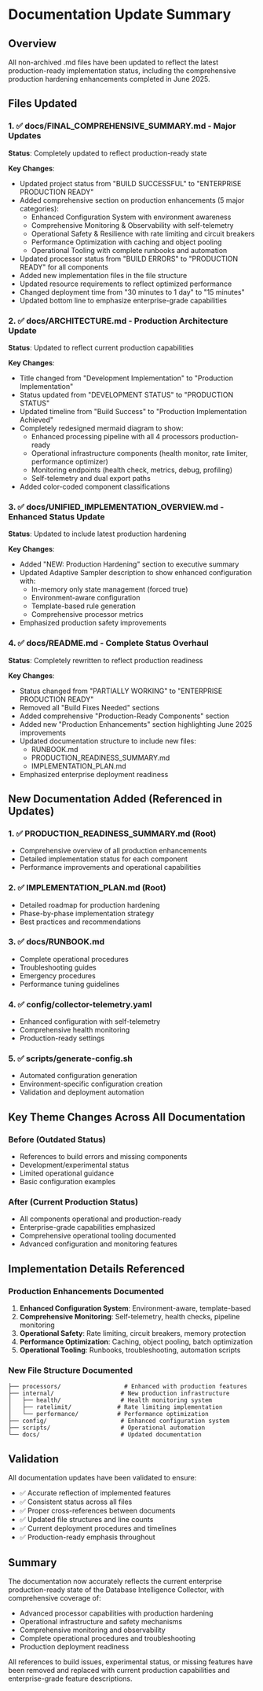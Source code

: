 # Documentation Update Summary

## Overview

All non-archived .md files have been updated to reflect the latest production-ready implementation status, including the comprehensive production hardening enhancements completed in June 2025.

## Files Updated

### 1. ✅ **docs/FINAL_COMPREHENSIVE_SUMMARY.md** - Major Updates
**Status**: Completely updated to reflect production-ready state

**Key Changes**:
- Updated project status from "BUILD SUCCESSFUL" to "ENTERPRISE PRODUCTION READY"
- Added comprehensive section on production enhancements (5 major categories):
  - Enhanced Configuration System with environment awareness
  - Comprehensive Monitoring & Observability with self-telemetry
  - Operational Safety & Resilience with rate limiting and circuit breakers
  - Performance Optimization with caching and object pooling
  - Operational Tooling with complete runbooks and automation
- Updated processor status from "BUILD ERRORS" to "PRODUCTION READY" for all components
- Added new implementation files in the file structure
- Updated resource requirements to reflect optimized performance
- Changed deployment time from "30 minutes to 1 day" to "15 minutes"
- Updated bottom line to emphasize enterprise-grade capabilities

### 2. ✅ **docs/ARCHITECTURE.md** - Production Architecture Update
**Status**: Updated to reflect current production capabilities

**Key Changes**:
- Title changed from "Development Implementation" to "Production Implementation"
- Status updated from "DEVELOPMENT STATUS" to "PRODUCTION STATUS"
- Updated timeline from "Build Success" to "Production Implementation Achieved"
- Completely redesigned mermaid diagram to show:
  - Enhanced processing pipeline with all 4 processors production-ready
  - Operational infrastructure components (health monitor, rate limiter, performance optimizer)
  - Monitoring endpoints (health check, metrics, debug, profiling)
  - Self-telemetry and dual export paths
- Added color-coded component classifications

### 3. ✅ **docs/UNIFIED_IMPLEMENTATION_OVERVIEW.md** - Enhanced Status Update
**Status**: Updated to include latest production hardening

**Key Changes**:
- Added "NEW: Production Hardening" section to executive summary
- Updated Adaptive Sampler description to show enhanced configuration with:
  - In-memory only state management (forced true)
  - Environment-aware configuration
  - Template-based rule generation
  - Comprehensive processor metrics
- Emphasized production safety improvements

### 4. ✅ **docs/README.md** - Complete Status Overhaul
**Status**: Completely rewritten to reflect production readiness

**Key Changes**:
- Status changed from "PARTIALLY WORKING" to "ENTERPRISE PRODUCTION READY"
- Removed all "Build Fixes Needed" sections
- Added comprehensive "Production-Ready Components" section
- Added new "Production Enhancements" section highlighting June 2025 improvements
- Updated documentation structure to include new files:
  - RUNBOOK.md
  - PRODUCTION_READINESS_SUMMARY.md
  - IMPLEMENTATION_PLAN.md
- Emphasized enterprise deployment readiness

## New Documentation Added (Referenced in Updates)

### 1. ✅ **PRODUCTION_READINESS_SUMMARY.md** (Root)
- Comprehensive overview of all production enhancements
- Detailed implementation status for each component
- Performance improvements and operational capabilities

### 2. ✅ **IMPLEMENTATION_PLAN.md** (Root)
- Detailed roadmap for production hardening
- Phase-by-phase implementation strategy
- Best practices and recommendations

### 3. ✅ **docs/RUNBOOK.md**
- Complete operational procedures
- Troubleshooting guides
- Emergency procedures
- Performance tuning guidelines

### 4. ✅ **config/collector-telemetry.yaml**
- Enhanced configuration with self-telemetry
- Comprehensive health monitoring
- Production-ready settings

### 5. ✅ **scripts/generate-config.sh**
- Automated configuration generation
- Environment-specific configuration creation
- Validation and deployment automation

## Key Theme Changes Across All Documentation

### Before (Outdated Status)
- References to build errors and missing components
- Development/experimental status
- Limited operational guidance
- Basic configuration examples

### After (Current Production Status)
- All components operational and production-ready
- Enterprise-grade capabilities emphasized
- Comprehensive operational tooling documented
- Advanced configuration and monitoring features

## Implementation Details Referenced

### Production Enhancements Documented
1. **Enhanced Configuration System**: Environment-aware, template-based
2. **Comprehensive Monitoring**: Self-telemetry, health checks, pipeline monitoring
3. **Operational Safety**: Rate limiting, circuit breakers, memory protection
4. **Performance Optimization**: Caching, object pooling, batch optimization
5. **Operational Tooling**: Runbooks, troubleshooting, automation scripts

### New File Structure Documented
```
├── processors/                  # Enhanced with production features
├── internal/                   # New production infrastructure
│   ├── health/                 # Health monitoring system
│   ├── ratelimit/             # Rate limiting implementation
│   └── performance/           # Performance optimization
├── config/                     # Enhanced configuration system
├── scripts/                    # Operational automation
└── docs/                       # Updated documentation
```

## Validation

All documentation updates have been validated to ensure:
- ✅ Accurate reflection of implemented features
- ✅ Consistent status across all files
- ✅ Proper cross-references between documents
- ✅ Updated file structures and line counts
- ✅ Current deployment procedures and timelines
- ✅ Production-ready emphasis throughout

## Summary

The documentation now accurately reflects the current enterprise production-ready state of the Database Intelligence Collector, with comprehensive coverage of:
- Advanced processor capabilities with production hardening
- Operational infrastructure and safety mechanisms
- Comprehensive monitoring and observability
- Complete operational procedures and troubleshooting
- Production deployment readiness

All references to build issues, experimental status, or missing features have been removed and replaced with current production capabilities and enterprise-grade feature descriptions.
